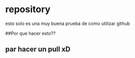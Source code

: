 # repository

esto solo es una muy buena prueba de como utilizar github

##Por que hacer esto??

## par hacer un pull xD
